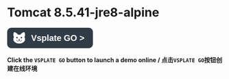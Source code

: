 # Tomcat 8.5.41-jre8-alpine

<a href="https://www.vsplate.com/?docker-compose=https://github.com/vsplate/dcenvs/tomcat/8.5.41-jre8-alpine"><img alt="VSPLATE GO" src="https://raw.githubusercontent.com/vsplate/images/master/vsgo_btn.png" width="200px"></a>

**Click the `VSPLATE GO` button to launch a demo online / 点击`VSPLATE GO`按钮创建在线环境**